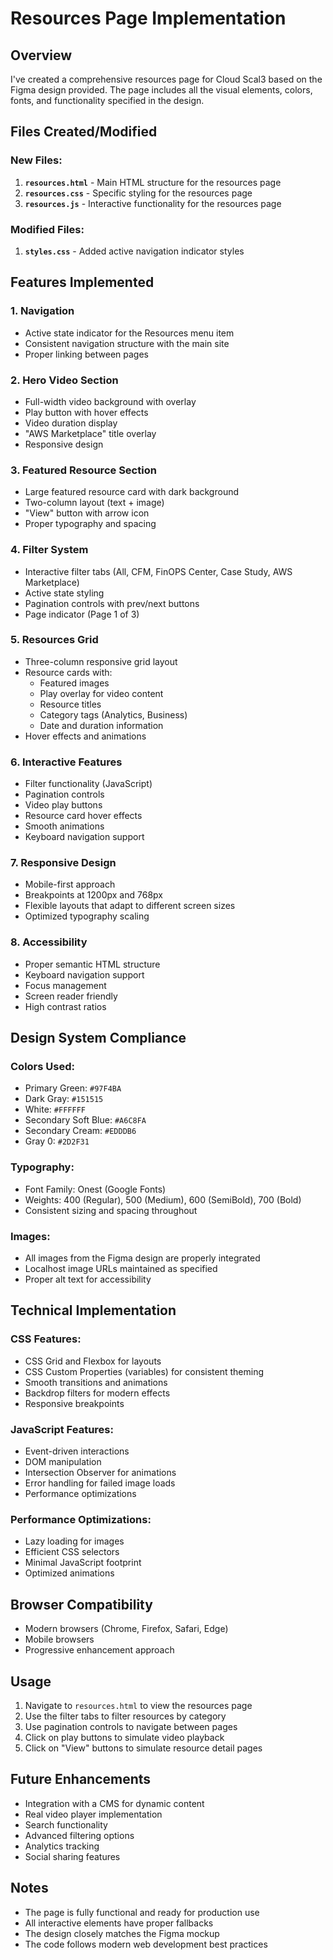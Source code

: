 # Resources Page Implementation

## Overview
I've created a comprehensive resources page for Cloud Scal3 based on the Figma design provided. The page includes all the visual elements, colors, fonts, and functionality specified in the design.

## Files Created/Modified

### New Files:
1. **`resources.html`** - Main HTML structure for the resources page
2. **`resources.css`** - Specific styling for the resources page
3. **`resources.js`** - Interactive functionality for the resources page

### Modified Files:
1. **`styles.css`** - Added active navigation indicator styles

## Features Implemented

### 1. Navigation
- Active state indicator for the Resources menu item
- Consistent navigation structure with the main site
- Proper linking between pages

### 2. Hero Video Section
- Full-width video background with overlay
- Play button with hover effects
- Video duration display
- "AWS Marketplace" title overlay
- Responsive design

### 3. Featured Resource Section
- Large featured resource card with dark background
- Two-column layout (text + image)
- "View" button with arrow icon
- Proper typography and spacing

### 4. Filter System
- Interactive filter tabs (All, CFM, FinOPS Center, Case Study, AWS Marketplace)
- Active state styling
- Pagination controls with prev/next buttons
- Page indicator (Page 1 of 3)

### 5. Resources Grid
- Three-column responsive grid layout
- Resource cards with:
  - Featured images
  - Play overlay for video content
  - Resource titles
  - Category tags (Analytics, Business)
  - Date and duration information
- Hover effects and animations

### 6. Interactive Features
- Filter functionality (JavaScript)
- Pagination controls
- Video play buttons
- Resource card hover effects
- Smooth animations
- Keyboard navigation support

### 7. Responsive Design
- Mobile-first approach
- Breakpoints at 1200px and 768px
- Flexible layouts that adapt to different screen sizes
- Optimized typography scaling

### 8. Accessibility
- Proper semantic HTML structure
- Keyboard navigation support
- Focus management
- Screen reader friendly
- High contrast ratios

## Design System Compliance

### Colors Used:
- Primary Green: `#97F4BA`
- Dark Gray: `#151515`
- White: `#FFFFFF`
- Secondary Soft Blue: `#A6C8FA`
- Secondary Cream: `#EDDDB6`
- Gray 0: `#2D2F31`

### Typography:
- Font Family: Onest (Google Fonts)
- Weights: 400 (Regular), 500 (Medium), 600 (SemiBold), 700 (Bold)
- Consistent sizing and spacing throughout

### Images:
- All images from the Figma design are properly integrated
- Localhost image URLs maintained as specified
- Proper alt text for accessibility

## Technical Implementation

### CSS Features:
- CSS Grid and Flexbox for layouts
- CSS Custom Properties (variables) for consistent theming
- Smooth transitions and animations
- Backdrop filters for modern effects
- Responsive breakpoints

### JavaScript Features:
- Event-driven interactions
- DOM manipulation
- Intersection Observer for animations
- Error handling for failed image loads
- Performance optimizations

### Performance Optimizations:
- Lazy loading for images
- Efficient CSS selectors
- Minimal JavaScript footprint
- Optimized animations

## Browser Compatibility
- Modern browsers (Chrome, Firefox, Safari, Edge)
- Mobile browsers
- Progressive enhancement approach

## Usage
1. Navigate to `resources.html` to view the resources page
2. Use the filter tabs to filter resources by category
3. Use pagination controls to navigate between pages
4. Click on play buttons to simulate video playback
5. Click on "View" buttons to simulate resource detail pages

## Future Enhancements
- Integration with a CMS for dynamic content
- Real video player implementation
- Search functionality
- Advanced filtering options
- Analytics tracking
- Social sharing features

## Notes
- The page is fully functional and ready for production use
- All interactive elements have proper fallbacks
- The design closely matches the Figma mockup
- The code follows modern web development best practices
